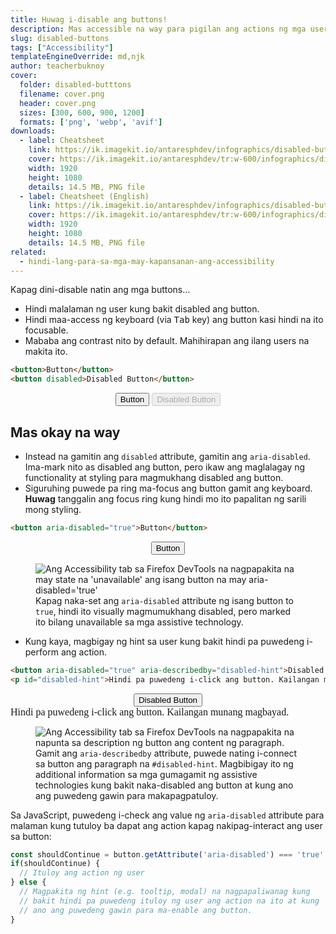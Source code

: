 ```yaml
---
title: Huwag i-disable ang buttons!
description: Mas accessible na way para pigilan ang actions ng mga user.
slug: disabled-buttons
tags: ["Accessibility"]
templateEngineOverride: md,njk
author: teacherbuknoy
cover:
  folder: disabled-butttons
  filename: cover.png
  header: cover.png
  sizes: [300, 600, 900, 1200]
  formats: ['png', 'webp', 'avif']
downloads:
  - label: Cheatsheet
    link: https://ik.imagekit.io/antaresphdev/infographics/disabled-butttons/disabled-buttons.png
    cover: https://ik.imagekit.io/antaresphdev/tr:w-600/infographics/disabled-butttons/disabled-buttons.png
    width: 1920
    height: 1080
    details: 14.5 MB, PNG file
  - label: Cheatsheet (English)
    link: https://ik.imagekit.io/antaresphdev/infographics/disabled-butttons/disabled-buttons-en.png
    cover: https://ik.imagekit.io/antaresphdev/tr:w-600/infographics/disabled-butttons/disabled-buttons-en.png
    width: 1920
    height: 1080
    details: 14.5 MB, PNG file
related:
  - hindi-lang-para-sa-mga-may-kapansanan-ang-accessibility
---
```


Kapag dini-disable natin ang mga buttons…

<ul class="list--error">
  <li>Hindi malalaman ng user kung bakit disabled ang button.</li>
  <li>Hindi maa-access ng keyboard (via <kbd>Tab</kbd> key) ang button kasi hindi na ito focusable.</li>
  <li>Mababa ang contrast nito by default. Mahihirapan ang ilang users na makita ito.</li>
</ul>

<div class="code-sample">

```html
<button>Button</button>
<button disabled>Disabled Button</button>
```

<div class="code-result padding--xl">
  <div style="margin-inline: auto; text-align: center">
    <button>Button</button>
    <button disabled>Disabled Button</button>
  </div>
</div>

</div>

## Mas okay na way

<ul class="list--success">
  <li>Instead na gamitin ang <code>disabled</code> attribute, gamitin ang <code>aria-disabled</code>. Ima-mark nito as disabled ang button, pero ikaw ang maglalagay ng functionality at styling para magmukhang disabled ang button.</li>
  <li>Siguruhing puwede pa ring ma-focus ang button gamit ang keyboard. <strong>Huwag</strong> tanggalin ang focus ring kung hindi mo ito papalitan ng sarili mong styling.</li>
</ul>

<div class="code-sample">

```html
<button aria-disabled="true">Button</button>
```

<div class="code-result padding--xl">
  <div style="margin-inline: auto; text-align: center">
    <button aria-disabled="true">Button</button>
  </div>
</div>

</div>

<figure class="image">
  <img src="https://ik.imagekit.io/antaresphdev/infographics/disabled-butttons/aria-disabled-result.png" alt="Ang Accessibility tab sa Firefox DevTools na nagpapakita na may state na 'unavailable' ang isang button na may aria-disabled='true'">
  <figcaption>
    Kapag naka-set ang <code>aria-disabled</code> attribute ng isang button to <code>true</code>, hindi ito visually magmumukhang disabled, pero marked ito bilang unavailable sa mga assistive technology.
  </figcaption>
</figure>

<ul class="list--success">
  <li>Kung kaya, magbigay ng hint sa user kung bakit hindi pa puwedeng i-perform ang action.</li>
</ul>

<div class="code-sample">

```html
<button aria-disabled="true" aria-describedby="disabled-hint">Disabled Button</button>
<p id="disabled-hint">Hindi pa puwedeng i-click ang button. Kailangan munang magbayad.</p>
```

<div class="code-result padding--xl">
  <div style="margin-inline: auto; text-align: center">
    <button aria-disabled="true" aria-describedby="disabled-hint">Disabled Button</button>
    <p style="all: initial; color: inherit; display: block;
    margin-inline: auto; width: var(--content-width);" id="disabled-hint">Hindi pa puwedeng i-click ang button. Kailangan munang magbayad.</p>
  </div>
</div>

</div>

<figure class="image">
  <img src="https://ik.imagekit.io/antaresphdev/infographics/disabled-butttons/aria-describedby.png" alt="Ang Accessibility tab sa Firefox DevTools na nagpapakita na napunta sa description ng button ang content ng paragraph.">
  <figcaption>
    Gamit ang <code>aria-describedby</code> attribute, puwede nating i-connect sa button ang paragraph na <code>#disabled-hint</code>. Magbibigay ito ng additional information sa mga gumagamit ng assistive technologies kung bakit naka-disabled ang button at kung ano ang puwedeng gawin para makapagpatuloy.
  </figcaption>
</figure>

Sa JavaScript, puwedeng i-check ang value ng `aria-disabled` attribute para malaman kung tutuloy ba dapat ang action kapag nakipag-interact ang user sa button:


```javascript
const shouldContinue = button.getAttribute('aria-disabled') === 'true'
if(shouldContinue) {
  // Ituloy ang action ng user
} else {
  // Magpakita ng hint (e.g. tooltip, modal) na nagpapaliwanag kung 
  // bakit hindi pa puwedeng ituloy ng user ang action na ito at kung 
  // ano ang puwedeng gawin para ma-enable ang button.
}
```